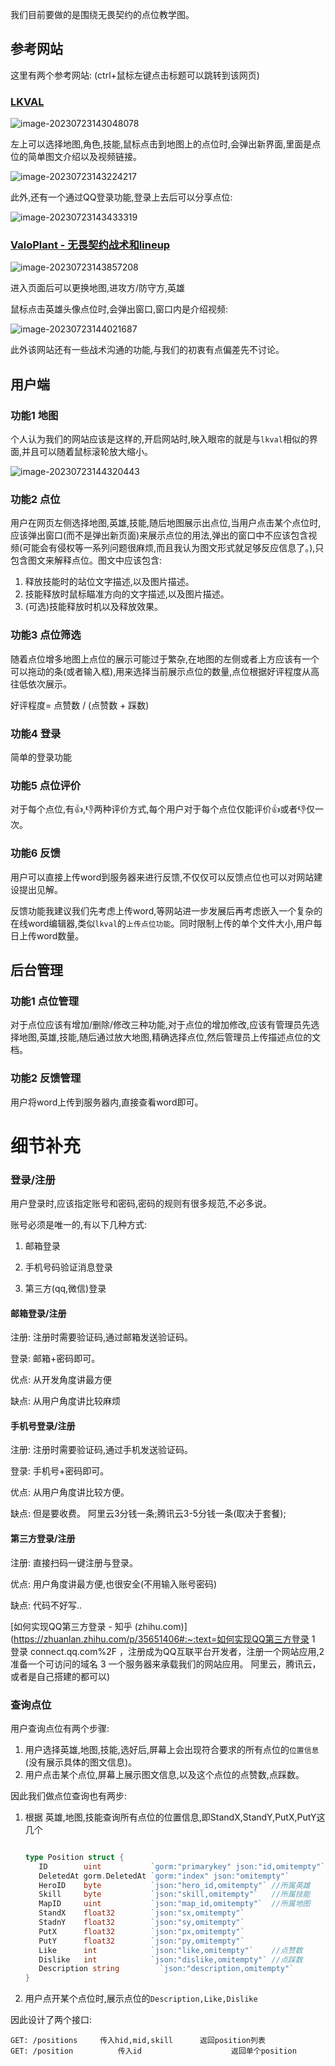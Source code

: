 我们目前要做的是围绕无畏契约的点位教学图。

## 参考网站

这里有两个参考网站: (ctrl+鼠标左键点击标题可以跳转到该网页)

### [LKVAL](https://lkval.com/)

![image-20230723143048078](.md-pictures/产品方案/image-20230723143048078.png)

左上可以选择地图,角色,技能,鼠标点击到地图上的点位时,会弹出新界面,里面是点位的简单图文介绍以及视频链接。

![image-20230723143224217](.md-pictures/产品方案/image-20230723143224217.png)

此外,还有一个通过QQ登录功能,登录上去后可以分享点位:

![image-20230723143433319](.md-pictures/产品方案/image-20230723143433319.png)

### [ValoPlant - 无畏契约战术和lineup](https://valoplant.gg/zh)

![image-20230723143857208](.md-pictures/产品方案/image-20230723143857208.png)

进入页面后可以更换地图,进攻方/防守方,英雄

鼠标点击英雄头像点位时,会弹出窗口,窗口内是介绍视频:

![image-20230723144021687](.md-pictures/产品方案/image-20230723144021687.png)

此外该网站还有一些战术沟通的功能,与我们的初衷有点偏差先不讨论。



## 用户端

### 功能1 地图

个人认为我们的网站应该是这样的,开启网站时,映入眼帘的就是与`lkval`相似的界面,并且可以随着鼠标滚轮放大缩小。

![image-20230723144320443](.md-pictures/产品方案/image-20230723144320443.png)

### 功能2 点位

用户在网页左侧选择地图,英雄,技能,随后地图展示出点位,当用户点击某个点位时,应该弹出窗口(而不是弹出新页面)来展示点位的用法,弹出的窗口中不应该包含视频(可能会有侵权等一系列问题很麻烦,而且我认为图文形式就足够反应信息了。),只包含图文来解释点位。图文中应该包含:

1.   释放技能时的站位文字描述,以及图片描述。
2.   技能释放时鼠标瞄准方向的文字描述,以及图片描述。
3.   (可选)技能释放时机以及释放效果。

### 功能3 点位筛选

随着点位增多地图上点位的展示可能过于繁杂,在地图的左侧或者上方应该有一个可以拖动的条(或者输入框),用来选择当前展示点位的数量,点位根据好评程度从高往低依次展示。

好评程度= 点赞数 / (点赞数 + 踩数)

### 功能4 登录

简单的登录功能

### 功能5 点位评价

对于每个点位,有👍,👎两种评价方式,每个用户对于每个点位仅能评价👍或者👎仅一次。

### 功能6 反馈

用户可以直接上传word到服务器来进行反馈,不仅仅可以反馈点位也可以对网站建设提出见解。

反馈功能我建议我们先考虑上传word,等网站进一步发展后再考虑嵌入一个复杂的在线word编辑器,类似`lkval`的`上传点位功能`。同时限制上传的单个文件大小,用户每日上传word数量。

## 后台管理

### 功能1 点位管理

对于点位应该有增加/删除/修改三种功能,对于点位的增加修改,应该有管理员先选择地图,英雄,技能,随后通过放大地图,精确选择点位,然后管理员上传描述点位的文档。

### 功能2 反馈管理

用户将word上传到服务器内,直接查看word即可。





# 细节补充

### 登录/注册

用户登录时,应该指定账号和密码,密码的规则有很多规范,不必多说。

账号必须是唯一的,有以下几种方式:

1.   邮箱登录

2.   手机号码验证消息登录

3.   第三方(qq,微信)登录

     

#### 邮箱登录/注册

注册: 注册时需要验证码,通过邮箱发送验证码。

登录: 邮箱+密码即可。

优点: 从开发角度讲最方便

缺点: 从用户角度讲比较麻烦

#### 手机号登录/注册

注册: 注册时需要验证码,通过手机发送验证码。

登录: 手机号+密码即可。

优点: 从用户角度讲比较方便。

缺点: 但是要收费。 阿里云3分钱一条;腾讯云3-5分钱一条(取决于套餐);

#### 第三方登录/注册

注册: 直接扫码一键注册与登录。

优点: 用户角度讲最方便,也很安全(不用输入账号密码)

缺点: 代码不好写..

[如何实现QQ第三方登录 - 知乎 (zhihu.com)](https://zhuanlan.zhihu.com/p/35651406#:~:text=如何实现QQ第三方登录 1 登录 connect.qq.com%2F ，注册成为QQ互联平台开发者，注册一个网站应用,2 准备一个可访问的域名 3 一个服务器来承载我们的网站应用。 阿里云，腾讯云，或者是自己搭建的都可以)

### 查询点位

用户查询点位有两个步骤:

1.   用户选择英雄,地图,技能,选好后,屏幕上会出现符合要求的所有点位的`位置信息`(没有展示具体的图文信息)。
2.   用户点击某个点位,屏幕上展示图文信息,以及这个点位的点赞数,点踩数。

因此我们做点位查询也有两步:

1.   根据 英雄,地图,技能查询所有点位的位置信息,即StandX,StandY,PutX,PutY这几个

     ```go
     
     type Position struct {
     	ID        uint           `gorm:"primarykey" json:"id,omitempty"`
     	DeletedAt gorm.DeletedAt `gorm:"index" json:"omitempty"`
     	HeroID    byte           `json:"hero_id,omitempty"` //所属英雄
     	Skill     byte           `json:"skill,omitempty"`   //所属技能
     	MapID     uint           `json:"map_id,omitempty"`  //所属地图
     	StandX    float32        `json:"sx,omitempty"`
     	StadnY    float32        `json:"sy,omitempty"`
     	PutX      float32        `json:"px,omitempty"`
     	PutY      float32        `json:"py,omitempty"`
     	Like      int            `json:"like,omitempty"`    //点赞数
     	Dislike   int            `json:"dislike,omitempty"` //点踩数
        Description string         `json:"description,omitempty"`
     }
     ```

2.   用户点开某个点位时,展示点位的`Description,Like,Dislike`

因此设计了两个接口:

```
GET: /positions		传入hid,mid,skill 	 返回position列表
GET: /position   		传入id					返回单个position
```



